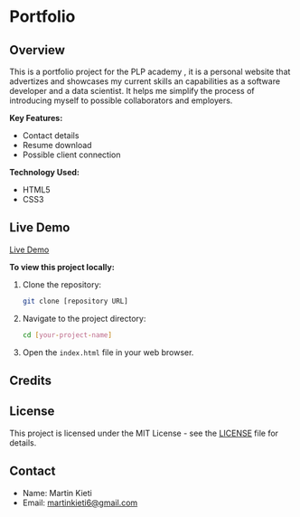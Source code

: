 # Portfolio

## Overview

This is a portfolio project for the PLP academy , it is a personal website that advertizes and showcases my current skills an capabilities as a software developer and a data scientist. It helps me simplify the process of introducing myself to possible collaborators and employers.

**Key Features:**

* Contact details
* Resume download
* Possible client connection

**Technology Used:**

* HTML5
* CSS3

## Live Demo
[Live Demo](https://martinkieti.netlify.app)


**To view this project locally:**

1.  Clone the repository:
    ```bash
    git clone [repository URL]
    ```
2.  Navigate to the project directory:
    ```bash
    cd [your-project-name]
    ```
3.  Open the `index.html` file in your web browser.

## Credits

## License
This project is licensed under the MIT License - see the [LICENSE](LICENSE) file for details.

## Contact

* Name: Martin Kieti
* Email: martinkieti6@gmail.com